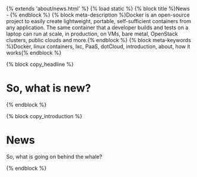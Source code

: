 {% extends 'about/news.html' %}
{% load static %}
{% block title %}News - {% endblock %}
{% block meta-description %}Docker is an open-source project to easily create lightweight, portable, self-sufficient containers from any application. The same container that a developer builds and tests on a laptop can run at scale, in production, on VMs, bare metal, OpenStack clusters, public clouds and more.{% endblock %}
{% block meta-keywords %}Docker, linux containers, lxc, PaaS, dotCloud, introduction, about, how it works{% endblock %}

{% block copy_headline %}
# So, what is new? #
{% endblock %}

{% block copy_introduction %}

# News

So, what is going on behind the whale?

{% endblock %}

